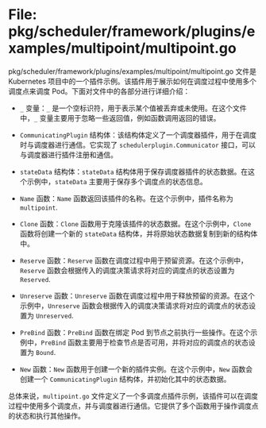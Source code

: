 # File: pkg/scheduler/framework/plugins/examples/multipoint/multipoint.go

pkg/scheduler/framework/plugins/examples/multipoint/multipoint.go 文件是 Kubernetes 项目中的一个插件示例。该插件用于展示如何在调度过程中使用多个调度点来调度 Pod。下面对文件中的各部分进行详细介绍：

- `_` 变量：`_` 是一个空标识符，用于表示某个值被丢弃或未使用。在这个文件中，`_` 变量主要用于忽略一些返回值，例如函数调用返回的错误。

- `CommunicatingPlugin` 结构体：该结构体定义了一个调度器插件，用于在调度时与调度器进行通信。它实现了 `schedulerplugin.Communicator` 接口，可以与调度器进行插件注册和通信。

- `stateData` 结构体：`stateData` 结构体用于保存调度器插件的状态数据。在这个示例中，`stateData` 主要用于保存多个调度点的状态信息。

- `Name` 函数：`Name` 函数返回该插件的名称。在这个示例中，插件名称为 `multipoint`.

- `Clone` 函数：`Clone` 函数用于克隆该插件的状态数据。在这个示例中，`Clone` 函数将创建一个新的 `stateData` 结构体，并将原始状态数据复制到新的结构体中。

- `Reserve` 函数：`Reserve` 函数在调度过程中用于预留资源。在这个示例中，`Reserve` 函数会根据传入的调度决策请求将对应的调度点的状态设置为 `Reserved`.

- `Unreserve` 函数：`Unreserve` 函数在调度过程中用于释放预留的资源。在这个示例中，`Unreserve` 函数会根据传入的调度决策请求将对应的调度点的状态设置为 `Unreserved`.

- `PreBind` 函数：`PreBind` 函数在绑定 Pod 到节点之前执行一些操作。在这个示例中，`PreBind` 函数主要用于检查节点是否可用，并将对应的调度点的状态设置为 `Bound`.

- `New` 函数：`New` 函数用于创建一个新的插件实例。在这个示例中，`New` 函数会创建一个 `CommunicatingPlugin` 结构体，并初始化其中的状态数据。

总体来说，`multipoint.go` 文件定义了一个多调度点插件示例，该插件可以在调度过程中使用多个调度点，并与调度器进行通信。它提供了多个函数用于操作调度点的状态和执行其他操作。

